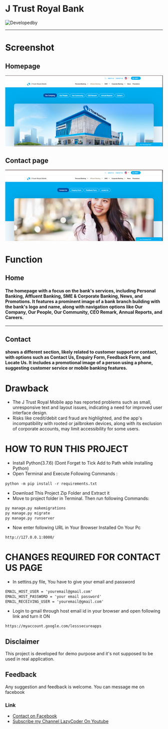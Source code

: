 # J Trust Royal Bank
![Developedby](https://camo.githubusercontent.com/1ba0acaab5b57ece611f99b6f540edf0d3048a198bf72010047593a6db35f06c/68747470733a2f2f696d672e736869656c64732e696f2f62616467652f446576656c6f70656425323042792532302533412d53756d69742532304b756d61722d726564)

---
# Screenshot 

## Homepage

![Dashboard](1.PNG)
## Contact page
![Dashboard](1e.PNG)
# Function
## Home
#### The homepage with a focus on the bank's services, including Personal Banking, Affluent Banking, SME & Corporate Banking, News, and Promotions. It features a prominent image of a bank branch building with the bank's logo and name, along with navigation options like Our Company, Our People, Our Community, CEO Remark, Annual Reports, and Careers.
---
## Contact
#### shows a different section, likely related to customer support or contact, with options such as Contact Us, Enquiry Form, Feedback Form, and Locate Us. It includes a promotional image of a person using a phone, suggesting customer service or mobile banking features.
# Drawback
- The J Trust Royal Mobile app has reported problems such as small, unresponsive text and layout issues, indicating a need for improved user interface design.
- Risks like credit/debit card fraud are highlighted, and the app's incompatibility with rooted or jailbroken devices, along with its exclusion of corporate accounts, may limit accessibility for some users.
# HOW TO RUN THIS PROJECT
- Install Python(3.7.6) (Dont Forget to Tick Add to Path while installing Python)
- Open Terminal and Execute Following Commands :

`python -m pip install -r requirements.txt`
- Download This Project Zip Folder and Extract it
- Move to project folder in Terminal. Then run following Commands:
```
py manage.py makemigrations
py manage.py migrate
py manage.py runserver
```
- Now enter following URL in Your Browser Installed On Your Pc
```
http://127.0.0.1:8000/
```
# CHANGES REQUIRED FOR CONTACT US PAGE
- In settins.py file, You have to give your email and password
```
EMAIL_HOST_USER = 'youremail@gmail.com'
EMAIL_HOST_PASSWORD = 'your email password'
EMAIL_RECEIVING_USER = 'youremail@gmail.com'
```
- Login to gmail through host email id in your browser and open following link and turn it ON
```
https://myaccount.google.com/lesssecureapps
```
## Disclaimer
This project is developed for demo purpose and it's not supposed to be used in real application.
## Feedback
Any suggestion and feedback is welcome. You can message me on facebook
### Link
- [Contact on Facebook](https://www.facebook.com/photo/?fbid=2455170501311728&set=a.102093653286103)
- [Subscribe my Channel LazyCoder On Youtube](https://www.youtube.com/)